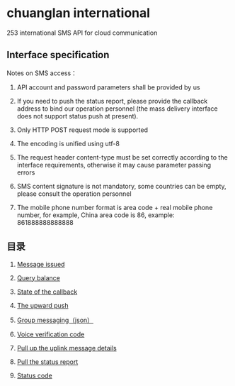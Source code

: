 # chuanglan international



253 international SMS API for cloud communication



## Interface specification



Notes on SMS access：

1. API account and password parameters shall be provided by us

2. If you need to push the status report, please provide the callback address to bind our operation personnel (the mass delivery interface does not support status push at present).

3. Only HTTP POST request mode is supported

4. The encoding is unified using utf-8

5. The request header content-type must be set correctly according to the interface requirements, otherwise it may cause parameter passing errors

6. SMS content signature is not mandatory, some countries can be empty, please consult the operation personnel

7. The mobile phone number format is area code + real mobile phone number, for example, China area code is 86, example: 861888888888888



## 目录



 1. [Message issued](docs/englishmessageIssued.md )

 1. [Query balance](docs/englishqueryBalance.md )

 1. [State of the callback](docs/englishVersion/englishcallBack.md)

 1. [The upward push](docs/englishupwardPush.md)

 1. [Group messaging（json）](docs/englishgroupMessaging.md)

 1. [Voice verification code](docs/englishvoiceVerificationCode.md)

 1. [Pull up the uplink message details](docs/englishpullDetail.md)

 1. [Pull the status report](docs/englishpullCallback.md)

 1. [Status code](docs/englishstatusCode.md)

